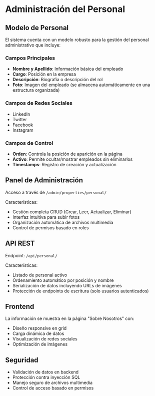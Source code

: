 # Administración del Personal

## Modelo de Personal

El sistema cuenta con un modelo robusto para la gestión del personal administrativo que incluye:

### Campos Principales
- **Nombre y Apellido**: Información básica del empleado
- **Cargo**: Posición en la empresa
- **Descripción**: Biografía o descripción del rol
- **Foto**: Imagen del empleado (se almacena automáticamente en una estructura organizada)

### Campos de Redes Sociales
- LinkedIn
- Twitter
- Facebook
- Instagram

### Campos de Control
- **Orden**: Controla la posición de aparición en la página
- **Activo**: Permite ocultar/mostrar empleados sin eliminarlos
- **Timestamps**: Registro de creación y actualización

## Panel de Administración

Acceso a través de `/admin/properties/personal/`

Características:
- Gestión completa CRUD (Crear, Leer, Actualizar, Eliminar)
- Interfaz intuitiva para subir fotos
- Organización automática de archivos multimedia
- Control de permisos basado en roles

## API REST

Endpoint: `/api/personal/`

Características:
- Listado de personal activo
- Ordenamiento automático por posición y nombre
- Serialización de datos incluyendo URLs de imágenes
- Protección de endpoints de escritura (solo usuarios autenticados)

## Frontend

La información se muestra en la página "Sobre Nosotros" con:
- Diseño responsive en grid
- Carga dinámica de datos
- Visualización de redes sociales
- Optimización de imágenes

## Seguridad

- Validación de datos en backend
- Protección contra inyección SQL
- Manejo seguro de archivos multimedia
- Control de acceso basado en permisos